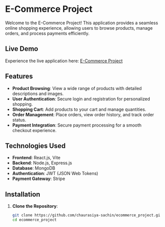 # E-Commerce Project

Welcome to the E-Commerce Project! This application provides a seamless online shopping experience, allowing users to browse products, manage orders, and process payments efficiently.

## Live Demo

Experience the live application here: [E-Commerce Project](https://ecommerce-project-eta-six.vercel.app/)

## Features

- **Product Browsing**: View a wide range of products with detailed descriptions and images.
- **User Authentication**: Secure login and registration for personalized shopping.
- **Shopping Cart**: Add products to your cart and manage quantities.
- **Order Management**: Place orders, view order history, and track order status.
- **Payment Integration**: Secure payment processing for a smooth checkout experience.

## Technologies Used

- **Frontend**: React.js, Vite
- **Backend**: Node.js, Express.js
- **Database**: MongoDB
- **Authentication**: JWT (JSON Web Tokens)
- **Payment Gateway**: Stripe

## Installation

1. **Clone the Repository**:

   ```bash
   git clone https://github.com/chaurasiya-sachin/ecommerce_project.git
   cd ecommerce_project
